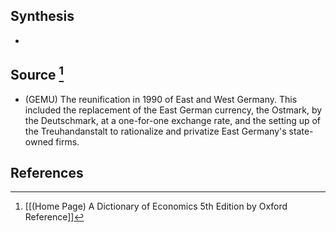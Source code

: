 ## Synthesis
- 
## Source [^1]
- (GEMU) The reunification in 1990 of East and West Germany. This included the replacement of the East German currency, the Ostmark, by the Deutschmark, at a one-for-one exchange rate, and the setting up of the Treuhandanstalt to rationalize and privatize East Germany's state-owned firms.
## References

[^1]: [[(Home Page) A Dictionary of Economics 5th Edition by Oxford Reference]]